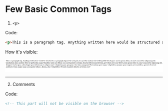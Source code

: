 # Few Basic Common Tags

1. `<p>`

Code:

```html
<p>This is a paragraph tag. Anything written here would be structured as a paragraph. Ignore the next part, it is just the random text to fill up little bit of space. Lorem ipsum dolor, sit amet consectetur adipisicing elit. Laudantium alias incidunt dolor id quibusdam eaque blanditiis unde sint officiis esse modi pariatur corrupti, deserunt laboriosam laborum, provident error non! Iste! Lorem ipsum dolor sit, amet consectetur adipisicing elit. Tempore tenetur ipsa, soluta fugiat quos laboriosam ea adipisci amet voluptatum quis quisquam vitae alias numquam! Praesentium quae omnis voluptatibus maxime quasi corporis necessitatibus, quaerat obcaecati architecto totam magni saepe consequatur ullam a. Ipsum, alias voluptatibus. Eveniet excepturi delectus ad rerum esse?</p>
```

How it's visible:

![Paragraph](../Assets/003_FewCommonTags_p.png)

---

2. Comments

Code:

```html
<!-- This part will not be visible on the browser -->
```

